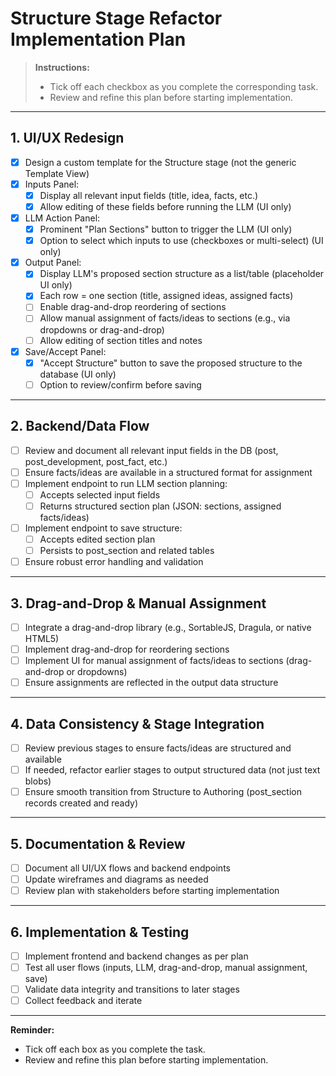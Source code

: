 # Structure Stage Refactor Implementation Plan

> **Instructions:**
> - Tick off each checkbox as you complete the corresponding task.
> - Review and refine this plan before starting implementation.

---

## 1. UI/UX Redesign
- [x] Design a custom template for the Structure stage (not the generic Template View)
- [x] Inputs Panel:
    - [x] Display all relevant input fields (title, idea, facts, etc.)
    - [x] Allow editing of these fields before running the LLM (UI only)
- [x] LLM Action Panel:
    - [x] Prominent "Plan Sections" button to trigger the LLM (UI only)
    - [x] Option to select which inputs to use (checkboxes or multi-select) (UI only)
- [x] Output Panel:
    - [x] Display LLM's proposed section structure as a list/table (placeholder UI only)
    - [x] Each row = one section (title, assigned ideas, assigned facts)
    - [ ] Enable drag-and-drop reordering of sections
    - [ ] Allow manual assignment of facts/ideas to sections (e.g., via dropdowns or drag-and-drop)
    - [ ] Allow editing of section titles and notes
- [x] Save/Accept Panel:
    - [x] "Accept Structure" button to save the proposed structure to the database (UI only)
    - [ ] Option to review/confirm before saving

---

## 2. Backend/Data Flow
- [ ] Review and document all relevant input fields in the DB (post, post_development, post_fact, etc.)
- [ ] Ensure facts/ideas are available in a structured format for assignment
- [ ] Implement endpoint to run LLM section planning:
    - [ ] Accepts selected input fields
    - [ ] Returns structured section plan (JSON: sections, assigned facts/ideas)
- [ ] Implement endpoint to save structure:
    - [ ] Accepts edited section plan
    - [ ] Persists to post_section and related tables
- [ ] Ensure robust error handling and validation

---

## 3. Drag-and-Drop & Manual Assignment
- [ ] Integrate a drag-and-drop library (e.g., SortableJS, Dragula, or native HTML5)
- [ ] Implement drag-and-drop for reordering sections
- [ ] Implement UI for manual assignment of facts/ideas to sections (drag-and-drop or dropdowns)
- [ ] Ensure assignments are reflected in the output data structure

---

## 4. Data Consistency & Stage Integration
- [ ] Review previous stages to ensure facts/ideas are structured and available
- [ ] If needed, refactor earlier stages to output structured data (not just text blobs)
- [ ] Ensure smooth transition from Structure to Authoring (post_section records created and ready)

---

## 5. Documentation & Review
- [ ] Document all UI/UX flows and 
backend endpoints
- [ ] Update wireframes and diagrams as needed
- [ ] Review plan with stakeholders before starting implementation

---

## 6. Implementation & Testing
- [ ] Implement frontend and backend changes as per plan
- [ ] Test all user flows (inputs, LLM, drag-and-drop, manual assignment, save)
- [ ] Validate data integrity and transitions to later stages
- [ ] Collect feedback and iterate

---

**Reminder:**
- Tick off each box as you complete the task.
- Review and refine this plan before starting implementation. 
